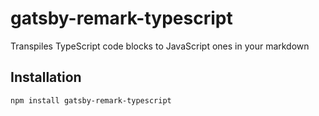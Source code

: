# gatsby-remark-typescript

Transpiles TypeScript code blocks to JavaScript ones in your markdown

## Installation

```bash
npm install gatsby-remark-typescript
```
